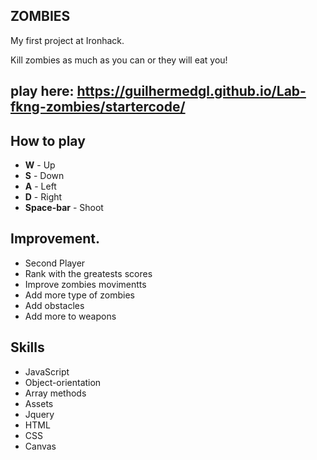 
## ZOMBIES

My first project at Ironhack.

Kill zombies as much as you can or they will eat you!

## play here: https://guilhermedgl.github.io/Lab-fkng-zombies/startercode/

## How to play

 + **W** - Up
 + **S** - Down
 + **A** - Left
 + **D** - Right
 + **Space-bar** - Shoot

## Improvement.

+ Second Player
+ Rank with the greatests scores
+ Improve zombies movimentts
+ Add more type of zombies
+ Add obstacles
+ Add more to weapons

## Skills

+ JavaScript
+ Object-orientation
+ Array methods
+ Assets
+ Jquery
+ HTML
+ CSS
+ Canvas
